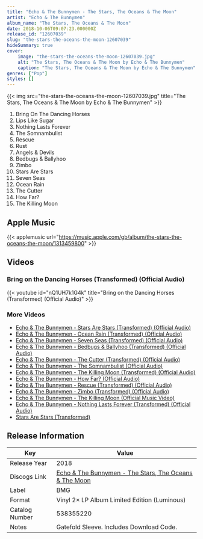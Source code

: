 ```yaml
---
title: "Echo & The Bunnymen - The Stars, The Oceans & The Moon"
artist: "Echo & The Bunnymen"
album_name: "The Stars, The Oceans & The Moon"
date: 2018-10-06T09:07:23.000000Z
release_id: "12607039"
slug: "the-stars-the-oceans-the-moon-12607039"
hideSummary: true
cover:
    image: "the-stars-the-oceans-the-moon-12607039.jpg"
    alt: "The Stars, The Oceans & The Moon by Echo & The Bunnymen"
    caption: "The Stars, The Oceans & The Moon by Echo & The Bunnymen"
genres: ["Pop"]
styles: []
---
```


{{< img src="the-stars-the-oceans-the-moon-12607039.jpg" title="The Stars, The Oceans & The Moon by Echo & The Bunnymen" >}}

<!-- section break -->

1. Bring On The Dancing Horses
2. Lips Like Sugar
3. Nothing Lasts Forever
4. The Somnambulist
5. Rescue
6. Rust
7. Angels & Devils
8. Bedbugs & Ballyhoo
9. Zimbo
10. Stars Are Stars
11. Seven Seas
12. Ocean Rain
13. The Cutter
14. How Far?
15. The Killing Moon

<!-- section break -->




## Apple Music
{{< applemusic url="https://music.apple.com/gb/album/the-stars-the-oceans-the-moon/1313459800" >}}





## Videos
### Bring on the Dancing Horses (Transformed) (Official Audio)
{{< youtube id="nQ1UH7k1G4k" title="Bring on the Dancing Horses (Transformed) (Official Audio)" >}}<br>

### More Videos

- [Echo & The Bunnymen - Stars Are Stars (Transformed) (Official Audio)](https://www.youtube.com/watch?v=q5yEmujFPL0)
- [Echo & The Bunnymen - Ocean Rain (Transformed) (Official Audio)](https://www.youtube.com/watch?v=W9g1Pe8Mmqs)
- [Echo & The Bunnymen - Seven Seas (Transformed) (Official Audio)](https://www.youtube.com/watch?v=kwdHv6BZdSI)
- [Echo & The Bunnymen - Bedbugs & Ballyhoo (Transformed) (Official Audio)](https://www.youtube.com/watch?v=5Y5r2g_grkY)
- [Echo & The Bunnymen - The Cutter (Transformed) (Official Audio)](https://www.youtube.com/watch?v=NZgFViC65HU)
- [Echo & The Bunnymen - The Somnambulist (Official Audio)](https://www.youtube.com/watch?v=8YUsY0HJ7KM)
- [Echo & The Bunnymen - The Killing Moon (Transformed) (Official Audio)](https://www.youtube.com/watch?v=guLsIGCR_6M)
- [Echo & The Bunnymen - How Far? (Official Audio)](https://www.youtube.com/watch?v=yFe16Qv0m1s)
- [Echo & The Bunnymen - Rescue (Transformed) (Official Audio)](https://www.youtube.com/watch?v=OOYIo9WAYKU)
- [Echo & The Bunnymen - Zimbo (Transformed) (Official Audio)](https://www.youtube.com/watch?v=TmqeoKsAt5U)
- [Echo & The Bunnymen - The Killing Moon (Official Music Video)](https://www.youtube.com/watch?v=LWz0JC7afNQ)
- [Echo & The Bunnymen - Nothing Lasts Forever (Transformed) (Official Audio)](https://www.youtube.com/watch?v=i6z4k-6JIsc)
- [Stars Are Stars (Transformed)](https://www.youtube.com/watch?v=ZoHJ7JaTCu0)


## Release Information
|  Key           | Value                                                |
| ---------------| ---------------------------------------------------- |
| Release Year   | 2018                                   |
| Discogs Link   | [Echo & The Bunnymen - The Stars, The Oceans & The Moon](https://www.discogs.com/release/12607039-Echo-The-Bunnymen-The-StarsOceans-The-Moon) |
| Label          | BMG |
| Format         | Vinyl 2× LP Album Limited Edition (Luminous) |
| Catalog Number | 538355220 |
| Notes | Gatefold Sleeve. Includes Download Code. |